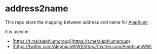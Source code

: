 # address2name

This repo store the mapping between address and name for [Alephium](alephium.org)

It is used in:

- [https://t.me/alephiumgroup](https://t.me/alephiumgroup)
- [https://twitter.com/AlephiumWW](https://twitter.com/AlephiumWW)
